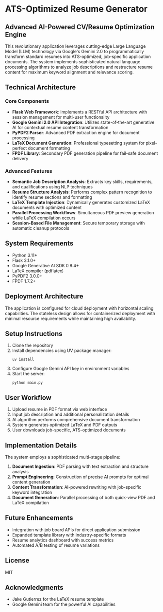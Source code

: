 
# ATS-Optimized Resume Generator

## Advanced AI-Powered CV/Resume Optimization Engine

This revolutionary application leverages cutting-edge Large Language Model (LLM) technology via Google's Gemini 2.0 to programmatically transform standard resumes into ATS-optimized, job-specific application documents. The system implements sophisticated natural language processing algorithms to analyze job descriptions and restructure resume content for maximum keyword alignment and relevance scoring.

## Technical Architecture

### Core Components

- **Flask Web Framework**: Implements a RESTful API architecture with session management for multi-user functionality
- **Google Gemini 2.0 API Integration**: Utilizes state-of-the-art generative AI for contextual resume content transformation
- **PyPDF2 Parser**: Advanced PDF extraction engine for document processing
- **LaTeX Document Generation**: Professional typesetting system for pixel-perfect document formatting
- **FPDF Library**: Secondary PDF generation pipeline for fail-safe document delivery

### Advanced Features

- **Semantic Job Description Analysis**: Extracts key skills, requirements, and qualifications using NLP techniques
- **Resume Structure Analysis**: Performs complex pattern recognition to identify resume sections and formatting
- **LaTeX Template Injection**: Dynamically generates customized LaTeX documents with optimized content
- **Parallel Processing Workflows**: Simultaneous PDF preview generation while LaTeX compilation occurs
- **Session-Based File Management**: Secure temporary storage with automatic cleanup protocols

## System Requirements

- Python 3.11+
- Flask 3.1.0+
- Google Generative AI SDK 0.8.4+
- LaTeX compiler (pdflatex)
- PyPDF2 3.0.0+
- FPDF 1.7.2+

## Deployment Architecture

The application is configured for cloud deployment with horizontal scaling capabilities. The stateless design allows for containerized deployment with minimal resource requirements while maintaining high availability.

## Setup Instructions

1. Clone the repository
2. Install dependencies using UV package manager:
   ```
   uv install
   ```
3. Configure Google Gemini API key in environment variables
4. Start the server:
   ```
   python main.py
   ```

## User Workflow

1. Upload resume in PDF format via web interface
2. Input job description and additional personalization details
3. AI algorithm performs comprehensive document transformation
4. System generates optimized LaTeX and PDF outputs
5. User downloads job-specific, ATS-optimized documents

## Implementation Details

The system employs a sophisticated multi-stage pipeline:
1. **Document Ingestion**: PDF parsing with text extraction and structure analysis
2. **Prompt Engineering**: Construction of precise AI prompts for optimal content generation
3. **Content Transformation**: AI-powered rewriting with job-specific keyword integration
4. **Document Generation**: Parallel processing of both quick-view PDF and LaTeX compilation

## Future Enhancements

- Integration with job board APIs for direct application submission
- Expanded template library with industry-specific formats
- Resume analytics dashboard with success metrics
- Automated A/B testing of resume variations

## License

MIT

## Acknowledgments

- Jake Gutierrez for the LaTeX resume template
- Google Gemini team for the powerful AI capabilities
